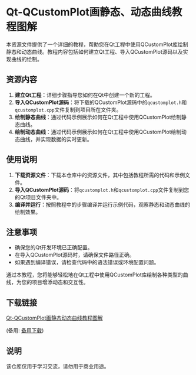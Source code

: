 # Qt-QCustomPlot画静态、动态曲线教程图解

本资源文件提供了一个详细的教程，帮助您在Qt工程中使用QCustomPlot库绘制静态和动态曲线。教程内容包括如何建立Qt工程、导入QCustomPlot源码以及实现曲线的绘制。

## 资源内容

1. **建立Qt工程**：详细步骤指导您如何在Qt中创建一个新的工程。
2. **导入QCustomPlot源码**：将下载的QCustomPlot源码中的`qcustomplot.h`和`qcustomplot.cpp`文件复制到项目所在文件夹。
3. **绘制静态曲线**：通过代码示例展示如何在Qt工程中使用QCustomPlot绘制静态曲线。
4. **绘制动态曲线**：通过代码示例展示如何在Qt工程中使用QCustomPlot绘制动态曲线，并实现数据的实时更新。

## 使用说明

1. **下载资源文件**：下载本仓库中的资源文件，其中包括教程所需的代码和示例文件。
2. **导入QCustomPlot源码**：将`qcustomplot.h`和`qcustomplot.cpp`文件复制到您的Qt项目文件夹中。
3. **编译并运行**：按照教程中的步骤编译并运行示例代码，观察静态和动态曲线的绘制效果。

## 注意事项

- 确保您的Qt开发环境已正确配置。
- 在导入QCustomPlot源码时，请确保文件路径正确。
- 如果遇到编译错误，请检查代码中的语法错误或环境配置问题。

通过本教程，您将能够轻松地在Qt工程中使用QCustomPlot库绘制各种类型的曲线，为您的项目增添动态和交互性。

## 下载链接
[Qt-QCustomPlot画静态动态曲线教程图解](https://pan.quark.cn/s/68ff9bd0d9a8) 

(备用: [备用下载](https://pan.baidu.com/s/1n_MkCZw_gMILtMX_0MbFGw?pwd=56tn))

## 说明

该仓库仅用于学习交流，请勿用于商业用途。
